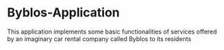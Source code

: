 # Byblos-Application
This application implements some basic functionalities of services offered by an imaginary car rental company called Byblos to its residents
